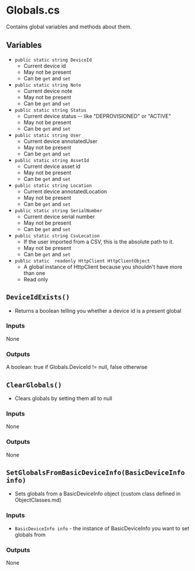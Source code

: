 # Globals.cs
Contains global variables and methods about them.

## Variables
- `public static string DeviceId`
  - Current device id
  - May not be present
  - Can be `get` and `set`
- `public static string Note`
  - Current device note
  - May not be present
  - Can be `get` and `set`
- `public static string Status`
  - Current device status -- like "DEPROVISIONED" or "ACTIVE"
  - May not be present
  - Can be `get` and `set`
- `public static string User`
  - Current device annotatedUser
  - May not be present
  - Can be `get` and `set`
- `public static string AssetId`
  - Current device asset id
  - May not be present
  - Can be `get` and `set`
- `public static string Location`
  - Current device annotatedLocation
  - May not be present
  - Can be `get` and `set`
- `public static string SerialNumber`
  - Current device serial number
  - May not be present
  - Can be `get` and `set`
- `public static string CsvLocation`
  - If the user imported from a CSV, this is the absolute path to it.
  - May not be present
  - Can be `get` and `set`
- `public static  readonly HttpClient HttpClientObject`
  - A global instance of HttpClient because you shouldn't have more than one
  - Read only

## `DeviceIdExists()`
- Returns a boolean telling you whether a device id is a present global

### Inputs
None

### Outputs
A boolean: true if Globals.DeviceId != null, false otherwise

## `ClearGlobals()`
- Clears globals by setting them all to null

### Inputs
None

### Outputs
None

## `SetGlobalsFromBasicDeviceInfo(BasicDeviceInfo info)`
- Sets globals from a BasicDeviceInfo object (custom class defined in ObjectClasses.md)

### Inputs
- `BasicDeviceInfo info` - the instance of BasicDeviceInfo you want to set globals from

### Outputs
None
